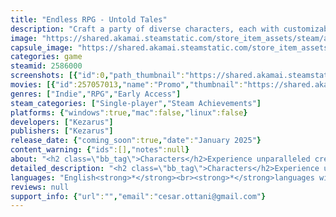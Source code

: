 ```yaml
---
title: "Endless RPG - Untold Tales"
description: "Craft a party of diverse characters, each with customizable skills and looks. Explore a living world with dynamic day-night cycles, changing seasons, and diverse biomes. Embark on an epic journey where you shape your destiny as the director of your unique story."
image: "https://shared.akamai.steamstatic.com/store_item_assets/steam/apps/2586000/header.jpg?t=1731355187"
capsule_image: "https://shared.akamai.steamstatic.com/store_item_assets/steam/apps/2586000/capsule_231x87.jpg?t=1731355187"
categories: game
steamid: 2586000
screenshots: [{"id":0,"path_thumbnail":"https://shared.akamai.steamstatic.com/store_item_assets/steam/apps/2586000/ss_67e2290228da987b0d983e2f1d73df03c069929c.600x338.jpg?t=1731355187","path_full":"https://shared.akamai.steamstatic.com/store_item_assets/steam/apps/2586000/ss_67e2290228da987b0d983e2f1d73df03c069929c.1920x1080.jpg?t=1731355187"},{"id":1,"path_thumbnail":"https://shared.akamai.steamstatic.com/store_item_assets/steam/apps/2586000/ss_085f350559b51232968671c866ef5d99e26572df.600x338.jpg?t=1731355187","path_full":"https://shared.akamai.steamstatic.com/store_item_assets/steam/apps/2586000/ss_085f350559b51232968671c866ef5d99e26572df.1920x1080.jpg?t=1731355187"},{"id":2,"path_thumbnail":"https://shared.akamai.steamstatic.com/store_item_assets/steam/apps/2586000/ss_63addf150e91b74561b1c512ac5298dbd5a57376.600x338.jpg?t=1731355187","path_full":"https://shared.akamai.steamstatic.com/store_item_assets/steam/apps/2586000/ss_63addf150e91b74561b1c512ac5298dbd5a57376.1920x1080.jpg?t=1731355187"},{"id":3,"path_thumbnail":"https://shared.akamai.steamstatic.com/store_item_assets/steam/apps/2586000/ss_f092b2c502b1586ff8968717cfde851607ab7394.600x338.jpg?t=1731355187","path_full":"https://shared.akamai.steamstatic.com/store_item_assets/steam/apps/2586000/ss_f092b2c502b1586ff8968717cfde851607ab7394.1920x1080.jpg?t=1731355187"},{"id":4,"path_thumbnail":"https://shared.akamai.steamstatic.com/store_item_assets/steam/apps/2586000/ss_c6db5c2a54a0e13ebe6e545eee1f1aa6334a1a0c.600x338.jpg?t=1731355187","path_full":"https://shared.akamai.steamstatic.com/store_item_assets/steam/apps/2586000/ss_c6db5c2a54a0e13ebe6e545eee1f1aa6334a1a0c.1920x1080.jpg?t=1731355187"},{"id":5,"path_thumbnail":"https://shared.akamai.steamstatic.com/store_item_assets/steam/apps/2586000/ss_a117d250471a24d1da0ee10334c68b9991ccff27.600x338.jpg?t=1731355187","path_full":"https://shared.akamai.steamstatic.com/store_item_assets/steam/apps/2586000/ss_a117d250471a24d1da0ee10334c68b9991ccff27.1920x1080.jpg?t=1731355187"},{"id":6,"path_thumbnail":"https://shared.akamai.steamstatic.com/store_item_assets/steam/apps/2586000/ss_fd20771a158a71398a61ece2030583eff794b660.600x338.jpg?t=1731355187","path_full":"https://shared.akamai.steamstatic.com/store_item_assets/steam/apps/2586000/ss_fd20771a158a71398a61ece2030583eff794b660.1920x1080.jpg?t=1731355187"}]
movies: [{"id":257057013,"name":"Promo","thumbnail":"https://shared.akamai.steamstatic.com/store_item_assets/steam/apps/257057013/movie.293x165.jpg?t=1726858638","webm":{"480":"http://video.akamai.steamstatic.com/store_trailers/257057013/movie480_vp9.webm?t=1726858638","max":"http://video.akamai.steamstatic.com/store_trailers/257057013/movie_max_vp9.webm?t=1726858638"},"mp4":{"480":"http://video.akamai.steamstatic.com/store_trailers/257057013/movie480.mp4?t=1726858638","max":"http://video.akamai.steamstatic.com/store_trailers/257057013/movie_max.mp4?t=1726858638"},"highlight":true}]
genres: ["Indie","RPG","Early Access"]
steam_categories: ["Single-player","Steam Achievements"]
platforms: {"windows":true,"mac":false,"linux":false}
developers: ["Kezarus"]
publishers: ["Kezarus"]
release_date: {"coming_soon":true,"date":"January 2025"}
content_warning: {"ids":[],"notes":null}
about: "<h2 class=\"bb_tag\">Characters</h2>Experience unparalleled creative freedom as you shape your characters to your exact vision. Choose their race and aesthetics from a diverse selection. Develop and train them with meticulously balanced skills that evolve as they journey. Experience a wealth of possibilities as you choose equipment, each item and skill contributing to a distinct combat style. With no rigid classes, your characters become a reflection of your strategic vision. Beyond individuality, foster interactions among characters, forging meaningful bonds that enrich your experience.<h2 class=\"bb_tag\">Living World</h2>With the power to generate multiple unique realms, it transports you to an open world of infinite possibilities. Witness the dynamic transformation of multiple realms, where your choices can usher in dramatic changes or let nature take its course. Navigate through diverse biomes that mirror the intricate tapestry of nature. Engage with a day-and-night cycle. Immerse yourself in a weather system, embracing the dance of rain and fog that adds an atmospheric touch to your journey. Towns evolve, trade, wage wars, and even strike alliances, painting a canvas of political intrigue. Encounter Evil Centers that spawn formidable adversaries, threatening the world's equilibrium. Explore the enigmatic Ruins, face the challenge of Obelisks, and delve into the mysteries of The Infinite Caves.<br><br>The world adapts, changing before your eyes, it presents a living, evolving environment that serves as a testament to your journey's impact, ensuring your adventures remain dynamic and utterly unique.<h2 class=\"bb_tag\">Rules</h2>Meticulous care has been taken to ensure that every skill and item is finely tuned, creating an equilibrium that allows for diverse strategies and approaches. This meticulous balance not only guarantees fair and engaging gameplay but also cultivates a sense of agency, empowering you to overcome any obstacle that crosses your path. And yet the rules are also pretty simple and straight forward.<h2 class=\"bb_tag\">Agency</h2>As the director of your own story, you'll navigate a world where every decision you make holds the potential to shape the course of events. In this dynamic realm, there are no rails to confine your choices. Forge alliances, shape destinies, and embrace consequences as you venture forth, seamlessly intertwining your personal narrative with the universe around you. Each quest, every encounter, and all pivotal moments are yours to shape, ensuring that no two players experience the same journey."
detailed_description: "<h2 class=\"bb_tag\">Characters</h2>Experience unparalleled creative freedom as you shape your characters to your exact vision. Choose their race and aesthetics from a diverse selection. Develop and train them with meticulously balanced skills that evolve as they journey. Experience a wealth of possibilities as you choose equipment, each item and skill contributing to a distinct combat style. With no rigid classes, your characters become a reflection of your strategic vision. Beyond individuality, foster interactions among characters, forging meaningful bonds that enrich your experience.<h2 class=\"bb_tag\">Living World</h2>With the power to generate multiple unique realms, it transports you to an open world of infinite possibilities. Witness the dynamic transformation of multiple realms, where your choices can usher in dramatic changes or let nature take its course. Navigate through diverse biomes that mirror the intricate tapestry of nature. Engage with a day-and-night cycle. Immerse yourself in a weather system, embracing the dance of rain and fog that adds an atmospheric touch to your journey. Towns evolve, trade, wage wars, and even strike alliances, painting a canvas of political intrigue. Encounter Evil Centers that spawn formidable adversaries, threatening the world's equilibrium. Explore the enigmatic Ruins, face the challenge of Obelisks, and delve into the mysteries of The Infinite Caves.<br><br>The world adapts, changing before your eyes, it presents a living, evolving environment that serves as a testament to your journey's impact, ensuring your adventures remain dynamic and utterly unique.<h2 class=\"bb_tag\">Rules</h2>Meticulous care has been taken to ensure that every skill and item is finely tuned, creating an equilibrium that allows for diverse strategies and approaches. This meticulous balance not only guarantees fair and engaging gameplay but also cultivates a sense of agency, empowering you to overcome any obstacle that crosses your path. And yet the rules are also pretty simple and straight forward.<h2 class=\"bb_tag\">Agency</h2>As the director of your own story, you'll navigate a world where every decision you make holds the potential to shape the course of events. In this dynamic realm, there are no rails to confine your choices. Forge alliances, shape destinies, and embrace consequences as you venture forth, seamlessly intertwining your personal narrative with the universe around you. Each quest, every encounter, and all pivotal moments are yours to shape, ensuring that no two players experience the same journey."
languages: "English<strong>*</strong><br><strong>*</strong>languages with full audio support"
reviews: null
support_info: {"url":"","email":"cesar.ottani@gmail.com"}
---
```


